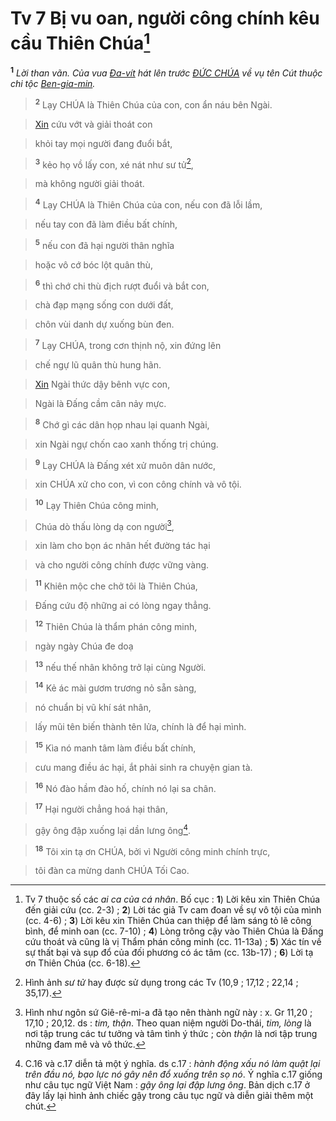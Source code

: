 # Tv 7 Bị vu oan, người công chính kêu cầu Thiên Chúa[^1]
<sup><b>1</b></sup> *Lời than vãn. Của vua [Đa-vít]() hát lên trước [ĐỨC CHÚA]() về vụ tên Cút thuộc chi tộc [Ben-gia-min]().*


> <sup><b>2</b></sup> Lạy CHÚA là Thiên Chúa của con, con ẩn náu bên Ngài.
>


> [Xin]() cứu vớt và giải thoát con
>


> khỏi tay mọi người đang đuổi bắt,
>


> <sup><b>3</b></sup> kẻo họ vồ lấy con, xé nát như sư tử[^2],
>


> mà không người giải thoát.
>


> <sup><b>4</b></sup> Lạy CHÚA là Thiên Chúa của con, nếu con đã lỗi lầm,
>


> nếu tay con đã làm điều bất chính,
>


> <sup><b>5</b></sup> nếu con đã hại người thân nghĩa
>


> hoặc vô cớ bóc lột quân thù,
>


> <sup><b>6</b></sup> thì chớ chi thù địch rượt đuổi và bắt con,
>


> chà đạp mạng sống con dưới đất,
>


> chôn vùi danh dự xuống bùn đen.
>


> <sup><b>7</b></sup> Lạy CHÚA, trong cơn thịnh nộ, xin đứng lên
>


> chế ngự lũ quân thù hung hãn.
>


> [Xin]() Ngài thức dậy bênh vực con,
>


> Ngài là Đấng cầm cân nảy mực.
>


> <sup><b>8</b></sup> Chớ gì các dân họp nhau lại quanh Ngài,
>


> xin Ngài ngự chốn cao xanh thống trị chúng.
>


> <sup><b>9</b></sup> Lạy CHÚA là Đấng xét xử muôn dân nước,
>


> xin CHÚA xử cho con, vì con công chính và vô tội.
>


> <sup><b>10</b></sup> Lạy Thiên Chúa công minh,
>


> Chúa dò thấu lòng dạ con người[^3],
>


> xin làm cho bọn ác nhân hết đường tác hại
>


> và cho người công chính được vững vàng.
>


> <sup><b>11</b></sup> Khiên mộc che chở tôi là Thiên Chúa,
>


> Đấng cứu độ những ai có lòng ngay thẳng.
>


> <sup><b>12</b></sup> Thiên Chúa là thẩm phán công minh,
>


> ngày ngày Chúa đe doạ
>


> <sup><b>13</b></sup> nếu thế nhân không trở lại cùng Người.
>


> <sup><b>14</b></sup> Kẻ ác mài gươm trương nỏ sẵn sàng,
>


> nó chuẩn bị vũ khí sát nhân,
>


> lấy mũi tên biến thành tên lửa, chính là để hại mình.
>


> <sup><b>15</b></sup> Kìa nó manh tâm làm điều bất chính,
>


> cưu mang điều ác hại, ắt phải sinh ra chuyện gian tà.
>


> <sup><b>16</b></sup> Nó đào hầm đào hố, chính nó lại sa chân.
>


> <sup><b>17</b></sup> Hại người chẳng hoá hại thân,
>


> gậy ông đập xuống lại dần lưng ông[^4].
>


> <sup><b>18</b></sup> Tôi xin tạ ơn CHÚA, bởi vì Người công minh chính trực,
>


> tôi đàn ca mừng danh CHÚA Tối Cao.
>

[^1]: Tv 7 thuộc số các *ai ca của cá nhân*. Bố cục : **1**) Lời kêu xin Thiên Chúa đến giải cứu (cc. 2-3) ; **2**) Lời tác giả Tv cam đoan về sự vô tội của mình (cc. 4-6) ; **3**) Lời kêu xin Thiên Chúa can thiệp để làm sáng tỏ lẽ công bình, để minh oan (cc. 7-10) ; **4**) Lòng trông cậy vào Thiên Chúa là Đấng cứu thoát và cũng là vị Thẩm phán công minh (cc. 11-13a) ; **5**) Xác tín về sự thất bại và sụp đổ của đối phương có ác tâm (cc. 13b-17) ; **6**) Lời tạ ơn Thiên Chúa (cc. 6-18).
[^2]: Hình ảnh *sư tử* hay được sử dụng trong các Tv (10,9 ; 17,12 ; 22,14 ; 35,17).
[^3]: Hình như ngôn sứ Giê-rê-mi-a đã tạo nên thành ngữ này : x. Gr 11,20 ; 17,10 ; 20,12. ds : *tim, thận*. Theo quan niệm người Do-thái, *tim, lòng* là nơi tập trung các tư tưởng và tâm tình ý thức ; còn *thận* là nơi tập trung những đam mê và vô thức.
[^4]: C.16 và c.17 diễn tả một ý nghĩa. ds c.17 : *hành động xấu nó làm quật lại trên đầu nó, bạo lực nó gây nên đổ xuống trên sọ nó*. Ý nghĩa c.17 giống như câu tục ngữ Việt Nam : *gậy ông lại đập lưng ông*. Bản dịch c.17 ở đây lấy lại hình ảnh chiếc gậy trong câu tục ngữ và diễn giải thêm một chút.